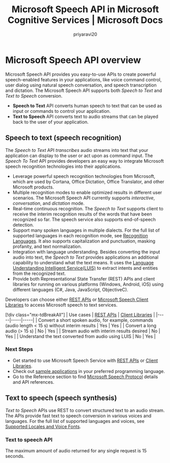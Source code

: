 ﻿---
title: Microsoft Speech API in Microsoft Cognitive Services | Microsoft Docs
description: Use the Microsoft Speech API to add speech-driven actions to your apps, including real-time interaction with users.
services: cognitive-services
author: priyaravi20
manager: yanbo

ms.service: cognitive-services
ms.technology: speech
ms.topic: article
ms.date: 09/14/2017
ms.author: prrajan
---
# Microsoft Speech API overview

Microsoft Speech API provides you easy-to-use APIs to create powerful speech-enabled features in your applications, like voice command control, user dialog using natural speech conversation, and speech transcription and dictation. The Microsoft Speech API supports both *Speech to Text* and *Text to Speech* conversion.

* **Speech to Text** API converts human speech to text that can be used as input or commands to control your application.
* **Text to Speech** API converts text to audio streams that can be played back to the user of your application.

## Speech to text (speech recognition)
The *Speech to Text* API *transcribes* audio streams into text that your application can display to the user or act upon as command input. The *Speech To Text* API provides developers an easy way to integrate Microsoft speech recognition technologies into their applications.

* Leverage powerful speech recognition technologies from Microsoft, which are used by Cortana, Office Dictation, Office Translator, and other Microsoft products.
* Multiple recognition modes to enable optimized results in different user scenarios. The Microsoft Speech API currently supports *interactive*, *conversation*, and *dictation* mode.
* Real-time continuous recognition. The *Speech to Text* supports client to receive the interim recognition results of the words that have been recognized so far. The speech service also supports end-of-speech detection.
* Support many spoken languages in multiple dialects. For the full list of supported languages in
each recognition mode, see [Recognition Languages](api-reference-rest/supportedlanguages.md). It also supports capitalization and punctuation, masking profanity, and text normalization.
* Integration with language understanding. Besides converting the input audio into text, the *Speech to Text* provides applications an additional capability to understand what the text means. It uses the [Language Understanding Intelligent Service(LUIS)](../cognitive-services/LUIS/Home.md) to extract intents and entities from the recognized text.
* Provide both Representational State Transfer (REST) APIs and client libraries for running on various platforms (Windows, Android, iOS) using different languages (C#, Java, JavaScript, ObjectiveC).

Developers can choose either [REST APIs](GetStarted/GetStartedREST.md) or [Microsoft Speech Client Libraries](GetStarted/GetStartedClientLibraries.md) to access Microsoft speech to text services.

[!div class="mx-tdBreakAll"]
| Use cases | [REST APIs](GetStarted/GetStartedREST) | [Client Libraries](GetStarted/GetStartedClientLibraries) |
|-----|-----|-----|
| Convert a short spoken audio, for example, commands (audio length < 15 s) without interim results | Yes | Yes |
| Convert a long audio (> 15 s) | No | Yes |
| Stream audio with interim results desired | No | Yes |
| Understand the text converted from audio using LUIS | No | Yes |

### Next Steps
* Get started to use Microsoft Speech Service with [REST APIs](GetStarted/GetStartedREST) or [Client Libraries](GetStarted/GetStarted).
* Check out [sample applications](samples) in your preferred programming language.
* Go to the Reference section to find [Microsoft Speech Protocol](API-Reference-REST/websocketprotocol) details and API references.

## Text to speech (speech synthesis)
*Text to Speech* APIs use REST to convert structured text to an audio stream. The APIs provide fast text to speech
conversion in various voices and languages. For the full list of supported languages and voices, see
[Supported Locales and Voice Fonts](api-reference-rest/bingvoiceoutput.md#SupLocales).

### Text to speech API
The maximum amount of audio returned for any single request is 15 seconds.

